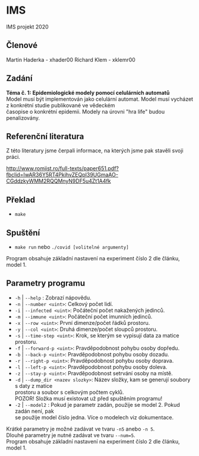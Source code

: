 # IMS
IMS projekt 2020

## Členové
Martin Haderka - xhader00
Richard Klem - xklemr00

## Zadání
**Téma č. 1: Epidemiologické modely pomocí celulárních automatů**<br/>
Model musí být implementován jako celulární automat. Model musí vycházet z konkrétní studie publikované ve vědeckém<br/>
časopise o konkrétní epidemii. Modely na úrovni "hra life" budou penalizovány.

## Referenční literatura
Z této literatury jsme čerpali informace, na kterých jsme pak stavěli svoji práci.<br/>

http://www.romjist.ro/full-texts/paper651.pdf?fbclid=IwAR36Y5RT4PkjhvZEQpI39UGmaAO-CGddzkyWMM2RQQMnyN9DF5u4Zt1A4fk

## Překlad
- `make`
## Spuštění
- `make run`
nebo
`./covid [volitelné argumenty]`<br/>
  
Program obsahuje základní nastavení na experiment číslo 2 dle článku, model 1.

## Parametry programu
- `-h` | `--help` : Zobrazí nápovědu.
- `-n` | `--number <uint>`: Celkový počet lidí.
- `-i` | `--infected <uint>`: Počáteční počet nakažených jedinců.
- `-m` | `--immune <uint>`: Počáteční počet imunních jedinců.
- `-x` | `--row <uint>`: První dimenze/počet řádků prostoru.
- `-y` | `--col <uint>`: Druhá dimenze/počet sloupců prostoru.
- `-s` | `--time-step <uint>`: Krok, se kterým se vypisují data za matice prostoru.
- `-f` | `--forward-p <uint>`: Pravděpodobnost pohybu osoby dopředu.
- `-b` | `--back-p <uint>`: Pravděpodobnost pohybu osoby dozadu.
- `-r` | `--right-p <uint>`: Pravděpodobnost pohybu osoby doprava.
- `-l` | `--left-p <uint>`: Pravděpodobnost pohybu osoby doleva.
- `-z` | `--stay-p <uint>`: Pravděpodobnost setrvání osoby na místě.
- `-d` | `--dump_dir <nazev slozky>`: Název složky, kam se generují soubory s daty z matice <br/>
prostoru a soubor s celkovým počtem cyklů.<br/>
                        POZOR! Složka musí existovat už před spuštěním programu!
- `-2` | `--model2` : Pokud je parametr zadán, použije se model 2. Pokud zadán není, pak<br/>
                se použije model číslo jedna. Více o modelech viz dokumentace.

Krátké parametry je možné zadávat ve tvaru `-n5` anebo `-n 5`.<br/>
Dlouhé parametry je nutné zadávat ve tvaru `--num=5`.<br/>
Program obsahuje základní nastavení na experiment číslo 2 dle článku, model 1.<br/>
